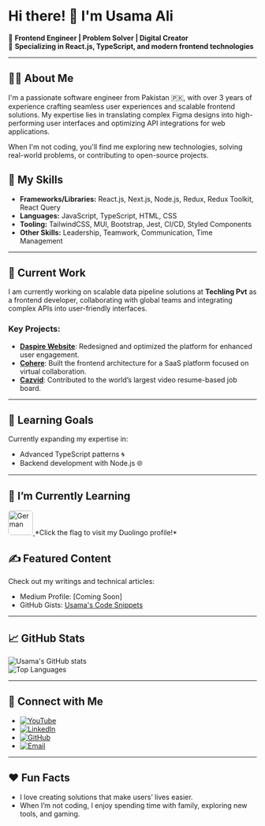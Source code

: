# Hi there! 👋 I'm Usama Ali

🚀 **Frontend Engineer | Problem Solver | Digital Creator**  
🎯 **Specializing in React.js, TypeScript, and modern frontend technologies**  

---

## 🙋‍♂️ About Me
I'm a passionate software engineer from Pakistan 🇵🇰, with over 3 years of experience crafting seamless user experiences and scalable frontend solutions. My expertise lies in translating complex Figma designs into high-performing user interfaces and optimizing API integrations for web applications.

When I'm not coding, you'll find me exploring new technologies, solving real-world problems, or contributing to open-source projects.


## 🌟 My Skills
- **Frameworks/Libraries:** React.js, Next.js, Node.js, Redux, Redux Toolkit, React Query  
- **Languages:** JavaScript, TypeScript, HTML, CSS  
- **Tooling:** TailwindCSS, MUI, Bootstrap, Jest, CI/CD, Styled Components  
- **Other Skills:** Leadership, Teamwork, Communication, Time Management  

---

## 🔭 Current Work
I am currently working on scalable data pipeline solutions at **Techling Pvt** as a frontend developer, collaborating with global teams and integrating complex APIs into user-friendly interfaces.

### Key Projects:
- [**Daspire Website**](https://www.daspire.com/): Redesigned and optimized the platform for enhanced user engagement.  
- [**Cohere**](https://www.cohere.live/): Built the frontend architecture for a SaaS platform focused on virtual collaboration.  
- [**Cazvid**](https://desktop.cazvid.app/en/auth): Contributed to the world’s largest video resume-based job board.  

---

## 🌱 Learning Goals
Currently expanding my expertise in:
- Advanced TypeScript patterns 🌀  
- Backend development with Node.js 🌐  

---


## 🌱 I’m Currently Learning
<a href="https://www.duolingo.com/profile/Usamaali109508">
  <img src="https://upload.wikimedia.org/wikipedia/en/thumb/b/ba/Flag_of_Germany.svg/2560px-Flag_of_Germany.svg.png" alt="German" width="50" style="border-radius:5px;">
</a>  
      *Click the flag to visit my Duolingo profile!*


## ✍️ Featured Content
Check out my writings and technical articles:  
- Medium Profile: [Coming Soon]  
- GitHub Gists: [Usama's Code Snippets](https://github.com/Usama-dev182)

---

## 📈 GitHub Stats

![Usama's GitHub stats](https://github-readme-stats.vercel.app/api?username=Usama-dev182&show_icons=true&theme=radical)  
![Top Languages](https://github-readme-stats.vercel.app/api/top-langs/?username=Usama-dev182&layout=compact)

---


## 🔗 Connect with Me

- [![YouTube](https://img.shields.io/badge/YouTube-FF0000?style=for-the-badge&logo=youtube&logoColor=white)](https://www.youtube.com/@usamaali1543/videos)  
- [![LinkedIn](https://img.shields.io/badge/LinkedIn-0077B5?style=for-the-badge&logo=linkedin&logoColor=white)](https://www.linkedin.com/in/info-usama-ali/)  
- [![GitHub](https://img.shields.io/badge/GitHub-181717?style=for-the-badge&logo=github&logoColor=white)](https://github.com/Usama-dev182)  
- [![Email](https://img.shields.io/badge/Email-D14836?style=for-the-badge&logo=gmail&logoColor=white)](mailto:infousamaali1@gmail.com)  

---

## ❤️ Fun Facts
- I love creating solutions that make users’ lives easier.  
- When I’m not coding, I enjoy spending time with family, exploring new tools, and gaming.  
